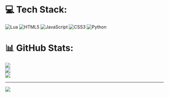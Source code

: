 
# 💻 Tech Stack:
![Lua](https://img.shields.io/badge/lua-%232C2D72.svg?style=for-the-badge&logo=lua&logoColor=white) ![HTML5](https://img.shields.io/badge/html5-%23E34F26.svg?style=for-the-badge&logo=html5&logoColor=white) ![JavaScript](https://img.shields.io/badge/javascript-%23323330.svg?style=for-the-badge&logo=javascript&logoColor=%23F7DF1E) ![CSS3](https://img.shields.io/badge/css3-%231572B6.svg?style=for-the-badge&logo=css3&logoColor=white) ![Python](https://img.shields.io/badge/python-3670A0?style=for-the-badge&logo=python&logoColor=ffdd54)
# 📊 GitHub Stats:
![](https://github-readme-stats.vercel.app/api?username=Davi12138&theme=dark&hide_border=false&include_all_commits=false&count_private=false)<br/>
![](https://github-readme-streak-stats.herokuapp.com/?user=Davi12138&theme=dark&hide_border=false)<br/>
![](https://github-readme-stats.vercel.app/api/top-langs/?username=Davi12138&theme=dark&hide_border=false&include_all_commits=false&count_private=false&layout=compact)

---
[![](https://visitcount.itsvg.in/api?id=Davi12138&icon=0&color=0)](https://visitcount.itsvg.in)

<!-- Proudly created with GPRM ( https://gprm.itsvg.in ) -->
